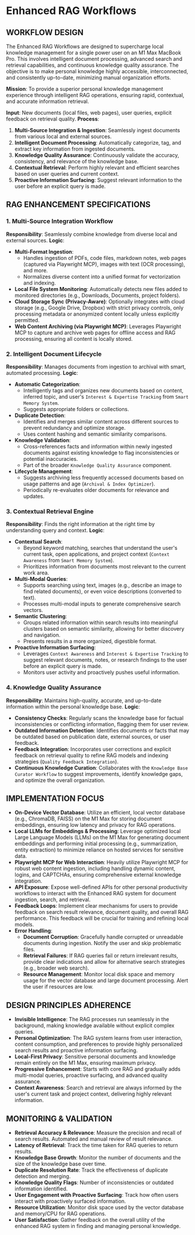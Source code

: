 # Enhanced RAG Workflows

## WORKFLOW DESIGN

The Enhanced RAG Workflows are designed to supercharge local knowledge management for a single power user on an M1 Max MacBook Pro. This involves intelligent document processing, advanced search and retrieval capabilities, and continuous knowledge quality assurance. The objective is to make personal knowledge highly accessible, interconnected, and consistently up-to-date, minimizing manual organization efforts.

**Mission**: To provide a superior personal knowledge management experience through intelligent RAG operations, ensuring rapid, contextual, and accurate information retrieval.

**Input**: New documents (local files, web pages), user queries, explicit feedback on retrieval quality.
**Process**:
1.  **Multi-Source Integration & Ingestion**: Seamlessly ingest documents from various local and external sources.
2.  **Intelligent Document Processing**: Automatically categorize, tag, and extract key information from ingested documents.
3.  **Knowledge Quality Assurance**: Continuously validate the accuracy, consistency, and relevance of the knowledge base.
4.  **Contextual Retrieval**: Perform highly relevant and efficient searches based on user queries and current context.
5.  **Proactive Information Surfacing**: Suggest relevant information to the user before an explicit query is made.

## RAG ENHANCEMENT SPECIFICATIONS

### 1. Multi-Source Integration Workflow
**Responsibility**: Seamlessly combine knowledge from diverse local and external sources.
**Logic**: 
*   **Multi-Format Ingestion**: 
    *   Handles ingestion of PDFs, code files, markdown notes, web pages (captured via Playwright MCP), images with text (OCR processing), and more.
    *   Normalizes diverse content into a unified format for vectorization and indexing.
*   **Local File System Monitoring**: Automatically detects new files added to monitored directories (e.g., Downloads, Documents, project folders).
*   **Cloud Storage Sync (Privacy-Aware)**: Optionally integrates with cloud storage (e.g., Google Drive, Dropbox) with strict privacy controls, only processing metadata or anonymized content locally unless explicitly permitted.
*   **Web Content Archiving (via Playwright MCP)**: Leverages Playwright MCP to capture and archive web pages for offline access and RAG processing, ensuring all content is locally stored.

### 2. Intelligent Document Lifecycle
**Responsibility**: Manages documents from ingestion to archival with smart, automated processing.
**Logic**: 
*   **Automatic Categorization**: 
    *   Intelligently tags and organizes new documents based on content, inferred topic, and user's `Interest & Expertise Tracking` from `Smart Memory System`.
    *   Suggests appropriate folders or collections.
*   **Duplicate Detection**: 
    *   Identifies and merges similar content across different sources to prevent redundancy and optimize storage.
    *   Uses content hashing and semantic similarity comparisons.
*   **Knowledge Validation**: 
    *   Cross-references facts and information within newly ingested documents against existing knowledge to flag inconsistencies or potential inaccuracies.
    *   Part of the broader `Knowledge Quality Assurance` component.
*   **Lifecycle Management**: 
    *   Suggests archiving less frequently accessed documents based on usage patterns and age (`Archival & Index Optimizer`).
    *   Periodically re-evaluates older documents for relevance and updates.

### 3. Contextual Retrieval Engine
**Responsibility**: Finds the right information at the right time by understanding query and context.
**Logic**: 
*   **Contextual Search**: 
    *   Beyond keyword matching, searches that understand the user's current task, open applications, and project context (`Context Awareness` from `Smart Memory System`).
    *   Prioritizes information from documents most relevant to the current work area.
*   **Multi-Modal Queries**: 
    *   Supports searching using text, images (e.g., describe an image to find related documents), or even voice descriptions (converted to text).
    *   Processes multi-modal inputs to generate comprehensive search vectors.
*   **Semantic Clustering**: 
    *   Groups related information within search results into meaningful clusters based on semantic similarity, allowing for better discovery and navigation.
    *   Presents results in a more organized, digestible format.
*   **Proactive Information Surfacing**: 
    *   Leverages `Context Awareness` and `Interest & Expertise Tracking` to suggest relevant documents, notes, or research findings to the user before an explicit query is made.
    *   Monitors user activity and proactively pushes useful information.

### 4. Knowledge Quality Assurance
**Responsibility**: Maintains high-quality, accurate, and up-to-date information within the personal knowledge base.
**Logic**: 
*   **Consistency Checks**: Regularly scans the knowledge base for factual inconsistencies or conflicting information, flagging them for user review.
*   **Outdated Information Detection**: Identifies documents or facts that may be outdated based on publication date, external sources, or user feedback.
*   **Feedback Integration**: Incorporates user corrections and explicit feedback on retrieval quality to refine RAG models and indexing strategies (`Quality Feedback Integration`).
*   **Continuous Knowledge Curation**: Collaborates with the `Knowledge Base Curator Workflow` to suggest improvements, identify knowledge gaps, and optimize the overall organization.

## IMPLEMENTATION FOCUS

*   **On-Device Vector Database**: Utilize an efficient, local vector database (e.g., ChromaDB, FAISS) on the M1 Max for storing document embeddings, ensuring low latency and privacy for RAG operations.
*   **Local LLMs for Embeddings & Processing**: Leverage optimized local Large Language Models (LLMs) on the M1 Max for generating document embeddings and performing initial processing (e.g., summarization, entity extraction) to minimize reliance on hosted services for sensitive data.
*   **Playwright MCP for Web Interaction**: Heavily utilize Playwright MCP for robust web content ingestion, including handling dynamic content, logins, and CAPTCHAs, ensuring comprehensive external knowledge integration.
*   **API Exposure**: Expose well-defined APIs for other personal productivity workflows to interact with the Enhanced RAG system for document ingestion, search, and retrieval.
*   **Feedback Loops**: Implement clear mechanisms for users to provide feedback on search result relevance, document quality, and overall RAG performance. This feedback will be crucial for training and refining local models.
*   **Error Handling**: 
    *   **Document Corruption**: Gracefully handle corrupted or unreadable documents during ingestion. Notify the user and skip problematic files.
    *   **Retrieval Failures**: If RAG queries fail or return irrelevant results, provide clear indications and allow for alternative search strategies (e.g., broader web search).
    *   **Resource Management**: Monitor local disk space and memory usage for the vector database and large document processing. Alert the user if resources are low.

## DESIGN PRINCIPLES ADHERENCE

*   **Invisible Intelligence**: The RAG processes run seamlessly in the background, making knowledge available without explicit complex queries.
*   **Personal Optimization**: The RAG system learns from user interaction, content consumption, and preferences to provide highly personalized search results and proactive information surfacing.
*   **Local-First Privacy**: Sensitive personal documents and knowledge remain entirely on the M1 Max, ensuring maximum privacy.
*   **Progressive Enhancement**: Starts with core RAG and gradually adds multi-modal queries, proactive surfacing, and advanced quality assurance.
*   **Context Awareness**: Search and retrieval are always informed by the user's current task and project context, delivering highly relevant information.

## MONITORING & VALIDATION

*   **Retrieval Accuracy & Relevance**: Measure the precision and recall of search results. Automated and manual review of result relevance.
*   **Latency of Retrieval**: Track the time taken for RAG queries to return results.
*   **Knowledge Base Growth**: Monitor the number of documents and the size of the knowledge base over time.
*   **Duplicate Resolution Rate**: Track the effectiveness of duplicate detection and merging.
*   **Knowledge Quality Flags**: Number of inconsistencies or outdated information identified.
*   **User Engagement with Proactive Surfacing**: Track how often users interact with proactively surfaced information.
*   **Resource Utilization**: Monitor disk space used by the vector database and memory/CPU for RAG operations.
*   **User Satisfaction**: Gather feedback on the overall utility of the enhanced RAG system in finding and managing personal knowledge.